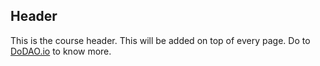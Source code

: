 ## Header
This is the course header. This will be added on top of every page. Do to [DoDAO.io](https://www.dodao.io) to know more.
